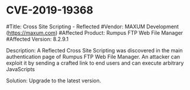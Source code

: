 # CVE-2019-19368

#Title: Cross Site Scripting - Reflected
#Vendor: MAXUM Development (https://maxum.com)
#Affected Product: Rumpus FTP Web File Manager
#Affected Version: 8.2.9.1

Description:
A Reflected Cross Site Scripting was discovered in the main authentication page of Rumpus FTP Web File Manager. An attacker can exploit it by sending a crafted link to end users and can execute arbitrary JavaScripts

Solution:
Upgrade to the latest version.
